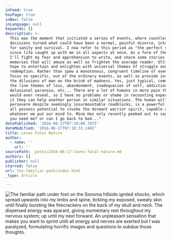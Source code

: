 ```yaml
---
inFeed: true
hasPage: true
inNav: false
inLanguage: null
keywords: []
description: >-
  This was the moment that initiated a series of events, where countless bad
  decisions turned what could have been a normal, painful divorce, into a fight
  for sanity and survival. I now refer to this period as "the perfect storm",
  since life caught up with me in all aspects at once. As a form of therapy,
  I'll fight my fear and apprehension to write, and share some stories and
  memories that will amuse as well as frighten the average reader. Ultimately, I
  hope to entertain and enlighten with universal themes of struggle and
  redemption. Rather than spew a monotonous, congruent timeline of events, I'll
  focus on specific, out of the ordinary events, as well as provide insight to
  the dilusions of man on the brink of madness. Yes, just typical, common run of
  the line themes of loss, abandonment, inadequacies of self, addictions,
  delusional paranoia, etc... There are a lot of humans in more pain than they
  would ever reveal, so I have no problems or shame in recounting experiences if
  it they can help another person in similar situations. The human will to
  persevere despite seemingly insurmountable roadblocks, is a powerful thing. We
  all possess potential to invoke the dormant warrior spirit, capable of
  whatever we put our mind to. Mine Has only recently peeked out to say, " yo,
  you need me? or can I go back to bed..."
datePublished: '2016-06-17T07:19:08.787Z'
dateModified: '2016-06-17T07:18:33.140Z'
title: Loves Fatal Nature
author:
  - name: ''
    url: ''
sourcePath: _posts/2016-06-17-loves-fatal-nature.md
authors: []
publisher: null
starred: false
url: the-familiar-path/index.html
_type: Article

---
```

![The familiar path under foot on the Sonoma hillside ignited shocks, which spread upwards into my limbs and spine, tickling my exposed, sweaty skin until finally bursting like firecrackers on the back of my skull and neck. The dispersed energy was aparant, giving momentary rest throughout my nervous system; up until my next forward. An unpleasant sensation that makes you want to sprint until all energy and nerves are exerted but I was paralyzed, formulating horrific images and questions to subdue those thoughts.](https://the-grid-user-content.s3-us-west-2.amazonaws.com/19c60d79-7150-4049-8add-427d23bbcd94.jpg)